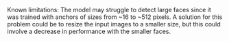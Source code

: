 Known limitations: The model may struggle to detect large faces since it was trained with anchors of sizes from ~16 to ~512 pixels.
A solution for this problem could be to resize the input images to a smaller size, but this could involve a decrease in performance with the smaller faces.